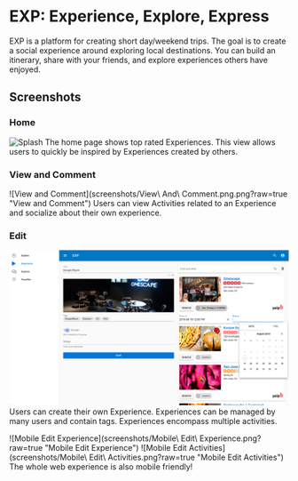 EXP: Experience, Explore, Express
=================================
EXP is a platform for creating short day/weekend trips. The goal is to create a social experience around exploring local destinations. You can build an itinerary, share with your friends, and explore experiences others have enjoyed.

Screenshots
-----------
### Home
![Splash](screenshots/Splash.png?raw=true "Splash")
The home page shows top rated Experiences. This view allows users to quickly be inspired by Experiences created by others.

### View and Comment
![View and Comment](screenshots/View\ And\ Comment.png.png?raw=true "View and Comment")
Users can view Activities related to an Experience and socialize about their own experience.

### Edit
![Edit](screenshots/Edit.png?raw=true "Edit")
Users can create their own Experience. Experiences can be managed by many users and contain tags. Experiences encompass multiple activities.

![Mobile Edit Experience](screenshots/Mobile\ Edit\ Experience.png?raw=true "Mobile Edit Experience")
![Mobile Edit Activities](screenshots/Mobile\ Edit\ Activities.png?raw=true "Mobile Edit Activities")
The whole web experience is also mobile friendly!
